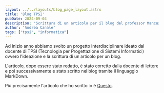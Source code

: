 ```yaml
---
layout: ../../layouts/blog_page_layout.astro
title: 'Blog TPSI'
pubDate: 2024-09-04
description: 'Scrittura di un articolo per il blog del professor Mancuso'
author: 'Andrea Canale'
tags: ["tpsi", "informatica"]
---
```


Ad inizio anno abbiamo svolto un progetto interdisciplinare ideato dal docente di TPSI (Tecnologia per Progettazione di Sistemi Informatici) ovvero l'ideazione e la scrittura di un articolo per un blog.

L'articolo, dopo essere stato redatto, è stato corretto dalla docente di lettere e poi successivamente e stato scritto nel blog tramite il linguaggio MarkDown.

Più precisamente l'articolo che ho scritto io è <a href="https://prof.mancusoa.it/blog/il-package-manager-per-wine/" target="_blank">Questo</a>.